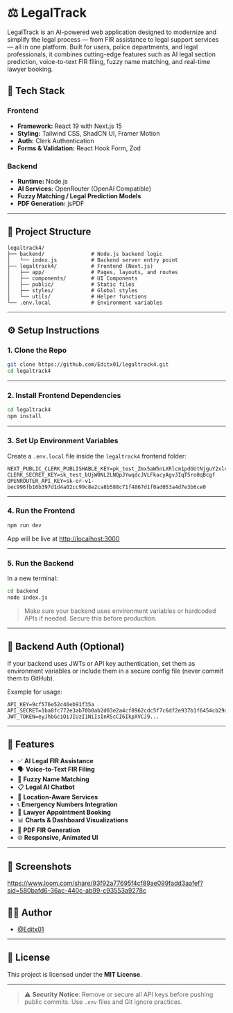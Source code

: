 
# ⚖️ LegalTrack

LegalTrack is an AI-powered web application designed to modernize and simplify the legal process — from FIR assistance to legal support services — all in one platform. Built for users, police departments, and legal professionals, it combines cutting-edge features such as AI legal section prediction, voice-to-text FIR filing, fuzzy name matching, and real-time lawyer booking.

## 🚀 Tech Stack

### Frontend
- **Framework:** React 19 with Next.js 15
- **Styling:** Tailwind CSS, ShadCN UI, Framer Motion
- **Auth:** Clerk Authentication
- **Forms & Validation:** React Hook Form, Zod

### Backend
- **Runtime:** Node.js
- **AI Services:** OpenRouter (OpenAI Compatible)
- **Fuzzy Matching / Legal Prediction Models**
- **PDF Generation:** jsPDF

---

## 📁 Project Structure

```
legaltrack4/
├── backend/               # Node.js backend logic
│   └── index.js           # Backend server entry point
├── legaltrack4/           # Frontend (Next.js)
│   ├── app/               # Pages, layouts, and routes
│   ├── components/        # UI Components
│   ├── public/            # Static files
│   ├── styles/            # Global styles
│   └── utils/             # Helper functions
└── .env.local             # Environment variables
```

---

## ⚙️ Setup Instructions

### 1. Clone the Repo

```bash
git clone https://github.com/Editx01/legaltrack4.git
cd legaltrack4
```

---

### 2. Install Frontend Dependencies

```bash
cd legaltrack4
npm install
```

---

### 3. Set Up Environment Variables

Create a `.env.local` file inside the `legaltrack4` frontend folder:

```
NEXT_PUBLIC_CLERK_PUBLISHABLE_KEY=pk_test_Zmx5aW5nLXRlcm1pdGUtNjguY2xlcmsuYWNjb3VudHMuZGV2JA
CLERK_SECRET_KEY=sk_test_bUjW0NL2LNQpJYwqdcJVLFkacyAgvJIqT5ro0qBcgf
OPENROUTER_API_KEY=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
```

---

### 4. Run the Frontend

```bash
npm run dev
```

App will be live at [http://localhost:3000](http://localhost:3000)

---

### 5. Run the Backend

In a new terminal:

```bash
cd backend
node index.js
```

> Make sure your backend uses environment variables or hardcoded APIs if needed. Secure this before production.

---

## 🔐 Backend Auth (Optional)

If your backend uses JWTs or API key authentication, set them as environment variables or include them in a secure config file (never commit them to GitHub).

Example for usage:

```env
API_KEY=9cf576e52c46eb91f35a
API_SECRET=1ba8fc772e3ab70b0ab2d03e2a4cf8962cdc5f7c6df2e937b1f6454cb29ac40e
JWT_TOKEN=eyJhbGciOiJIUzI1NiIsInR5cCI6IkpXVCJ9...
```

---

## 🧠 Features

- ✅ **AI Legal FIR Assistance**
- 🗣️ **Voice-to-Text FIR Filing**
- 🎯 **Fuzzy Name Matching**
- 📋 **Legal AI Chatbot**
- 📍 **Location-Aware Services**
- 📞 **Emergency Numbers Integration**
- 📅 **Lawyer Appointment Booking**
- 📊 **Charts & Dashboard Visualizations**
- 🧾 **PDF FIR Generation**
- 🌐 **Responsive, Animated UI**

---

## 📸 Screenshots
https://www.loom.com/share/93f92a77695f4cf89ae099fadd3aafef?sid=580bafd6-36ac-440c-ab99-c93553a9278c


## 🧑‍💻 Author

- [@Editx01](https://github.com/Editx01)

---

## 📄 License

This project is licensed under the **MIT License**.

---

> ⚠️ **Security Notice**: Remove or secure all API keys before pushing public commits. Use `.env` files and Git ignore practices.
